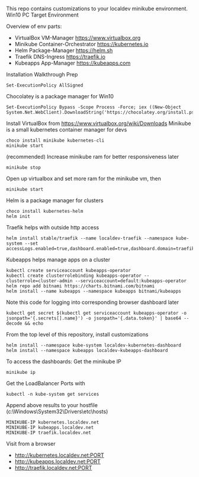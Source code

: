 This repo contains customizations to your localdev minikube environment.
Win10 PC Target Environment

Overview of env parts:
- VirtualBox VM-Manager https://www.virtualbox.org
- Minikube Container-Orchestrator https://kubernetes.io
- Helm Package-Manager https://helm.sh
- Traefik DNS-Ingress https://traefik.io
- Kubeapps App-Manager https://kubeapps.com

Installation Walkthrough
Prep
```
Set-ExecutionPolicy AllSigned
```
Chocolatey is a package manager for Win10
```
Set-ExecutionPolicy Bypass -Scope Process -Force; iex ((New-Object System.Net.WebClient).DownloadString('https://chocolatey.org/install.ps1'))
```
Install VirtualBox from https://www.virtualbox.org/wiki/Downloads
Minikube is a small kubernetes container manager for devs
```
choco install minikube kubernetes-cli
minikube start
```
(recommended) Increase minikube ram for better responsiveness later
```
minikube stop
```
Open up virtualbox and set more ram for the minikube vm, then
```
minikube start
```
Helm is a package manager for clusters
```
choco install kubernetes-helm
helm init
```
Traefik helps with outside http access
```
helm install stable/traefik --name localdev-traefik --namespace kube-system --set accessLogs.enabled=true,dashboard.enabled=true,dashboard.domain=traefik.localdev.net
```
Kubeapps helps manage apps on a cluster
```
kubectl create serviceaccount kubeapps-operator
kubectl create clusterrolebinding kubeapps-operator --clusterrole=cluster-admin --serviceaccount=default:kubeapps-operator
helm repo add bitnami https://charts.bitnami.com/bitnami
helm install --name kubeapps --namespace kubeapps bitnami/kubeapps
```
Note this code for logging into corresponding browser dashboard later
```
kubectl get secret $(kubectl get serviceaccount kubeapps-operator -o jsonpath='{.secrets[].name}') -o jsonpath='{.data.token}' | base64 --decode && echo
```
From the top level of this repository, install customizations
```
helm install --namespace kube-system localdev-kubernetes-dashboard
helm install --namespace kubeapps localdev-kubeapps-dashboard
```

To access the dashboards:
Get the minikube IP
```
minikube ip
```
Get the LoadBalancer Ports with
```
kubectl -n kube-system get services
```
Append above results to your hostfile (c:\Windows\System32\Drivers\etc\hosts)
```
MINIKUBE-IP kubernetes.localdev.net
MINIKUBE-IP kubeapps.localdev.net
MINIKUBE-IP traefik.localdev.net
```
Visit from a browser
- http://kubernetes.localdev.net:PORT
- http://kubeapps.localdev.net:PORT
- http://traefik.localdev.net:PORT

